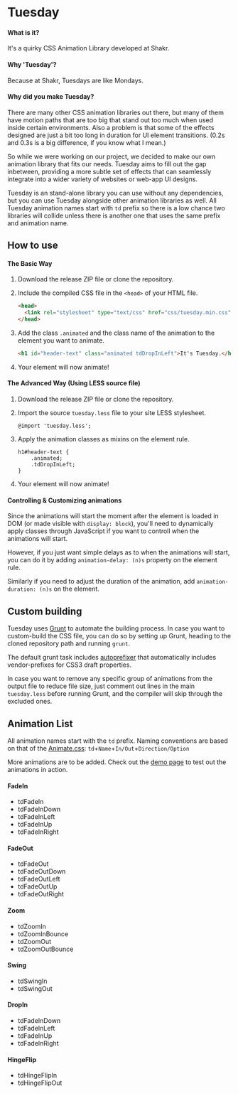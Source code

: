 Tuesday
=======

#### What is it? 
It's a quirky CSS Animation Library developed at Shakr.

#### Why 'Tuesday'?
Because at Shakr, Tuesdays are like Mondays.

#### Why did you make Tuesday?
There are many other CSS animation libraries out there, but many of them have motion paths that are too big that stand out too much when used inside certain environments. Also a problem is that some of the effects designed are just a bit too long in duration for UI element transitions. (0.2s and 0.3s is a big difference, if you know what I mean.)

So while we were working on our project, we decided to make our own animation library that fits our needs. Tuesday aims to fill out the gap inbetween, providing a more subtle set of effects that can seamlessly integrate into a wider variety of websites or web-app UI designs.

Tuesday is an stand-alone library you can use without any dependencies, but you can use Tuesday alongside other animation libraries as well. All Tuesday animation names start with `td` prefix so there is a low chance two libraries will collide unless there is another one that uses the same prefix and animation name. 


## How to use
#### The Basic Way
1. Download the release ZIP file or clone the repository.

2. Include the compiled CSS file in the `<head>` of your HTML file.
    ```html
    <head>
      <link rel="stylesheet" type="text/css" href="css/tuesday.min.css" />
    </head>
    ```

3. Add the class `.animated` and the class name of the animation to the element you want to animate.
    ```html
    <h1 id="header-text" class="animated tdDropInLeft">It's Tuesday.</h1>
    ```

4. Your element will now animate!


#### The Advanced Way (Using LESS source file)
1. Download the release ZIP file or clone the repository.

2. Import the source `tuesday.less` file to your site LESS stylesheet.
    ```less
    @import 'tuesday.less';
    ```

3. Apply the animation classes as mixins on the element rule.
    ```less
    h1#header-text {
        .animated;
        .tdDropInLeft;
    }
    ```

4. Your element will now animate!


#### Controlling & Customizing animations
Since the animations will start the moment after the element is loaded in DOM (or made visible with `display: block`), you'll need to dynamically apply classes through JavaScript if you want to controll when the animations will start.

However, if you just want simple delays as to when the animations will start, you can do it by adding `animation-delay: (n)s` property on the element rule.

Similarly if you need to adjust the duration of the animation, add `animation-duration: (n)s` on the element.


## Custom building
Tuesday uses [Grunt](http://gruntjs.com/) to automate the building process. In case you want to custom-build the CSS file, you can do so by setting up Grunt, heading to the cloned repository path and running `grunt`.

The default grunt task includes [autoprefixer](https://github.com/postcss/autoprefixer) that automatically includes vendor-prefixes for CSS3 draft properties.

In case you want to remove any specific group of animations from the output file to reduce file size, just comment out lines in the main `tuesday.less` before running Grunt, and the compiler will skip through the excluded ones.


## Animation List

All animation names start with the `td` prefix. Naming conventions are based on that of the [Animate.css](http://daneden.github.io/animate.css/): `td`+`Name`+`In/Out`+`Direction/Option`

More animations are to be added. Check out the [demo page](http://shakrmedia.github.io/tuesday/) to test out the animations in action.

#### FadeIn
- tdFadeIn
- tdFadeInDown
- tdFadeInLeft
- tdFadeInUp
- tdFadeInRight

#### FadeOut
- tdFadeOut
- tdFadeOutDown
- tdFadeOutLeft
- tdFadeOutUp
- tdFadeOutRight

#### Zoom
- tdZoomIn
- tdZoomInBounce
- tdZoomOut
- tdZoomOutBounce

#### Swing
- tdSwingIn
- tdSwingOut

#### DropIn
- tdFadeInDown
- tdFadeInLeft
- tdFadeInUp
- tdFadeInRight

#### HingeFlip
- tdHingeFlipIn
- tdHingeFlipOut
